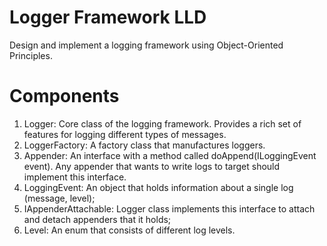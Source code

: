 # Logger Framework LLD

Design and implement a logging framework using Object-Oriented Principles.

# Components
1) Logger: Core class of the logging framework. Provides a rich set of features for logging different types of messages. 
2) LoggerFactory: A factory class that manufactures loggers.
3) Appender: An interface with a method called doAppend(ILoggingEvent event). Any appender that wants to write logs to target should implement this interface.
4) LoggingEvent: An object that holds information about a single log (message, level);
5) IAppenderAttachable: Logger class implements this interface to attach and detach appenders that it holds;
6) Level: An enum that consists of different log levels.

